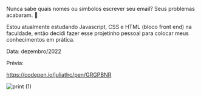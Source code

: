 Nunca sabe quais nomes ou símbolos escrever seu email? Seus problemas acabaram. 💪

Estou atualmente estudando Javascript, CSS e HTML (bloco front end) na faculdade, então decidi fazer esse projetinho pessoal para colocar meus conhecimentos em prática.

Data: dezembro/2022

Prévia:

https://codepen.io/juliatlrc/pen/GRGPBNR

![print (1)](https://user-images.githubusercontent.com/101941407/205785267-861dccfb-b961-4147-83f7-f147a8e2d21f.PNG)
